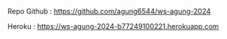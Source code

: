 Repo Github : https://github.com/agung6544/ws-agung-2024

Heroku : https://ws-agung-2024-b77249100221.herokuapp.com